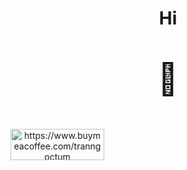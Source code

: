 <h1 align="center">
  Hi
</h1>
<p align="center" style="font-size: 50px;">🚕</p>
<p><a href="https://www.buymeacoffee.com/https://www.buymeacoffee.com/tranngoctum" align="center"> <img align="center" src="https://cdn.buymeacoffee.com/buttons/v2/default-yellow.png" width="150px" height="50px" alt="https://www.buymeacoffee.com/tranngoctum" /></a></p>
